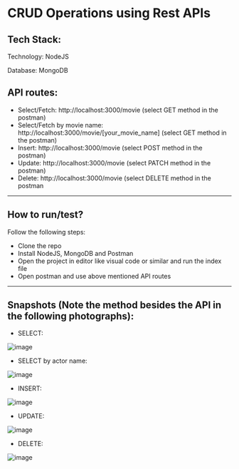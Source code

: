 # CRUD Operations using Rest APIs

## Tech Stack:
Technology: NodeJS

Database: MongoDB

## API routes:
- Select/Fetch: http://localhost:3000/movie (select GET method in the postman)
- Select/Fetch by movie name: http://localhost:3000/movie/[your_movie_name] (select GET method in the postman)
- Insert: http://localhost:3000/movie (select POST method in the postman)
- Update: http://localhost:3000/movie (select PATCH method in the postman)
- Delete: http://localhost:3000/movie (select DELETE method in the postman

--------

## How to run/test?

Follow the following steps:
- Clone the repo
- Install NodeJS, MongoDB and Postman
- Open the project in editor like visual code or similar and run the index file
- Open postman and use above mentioned API routes

--------

## Snapshots (Note the method besides the API in the following photographs):

- SELECT:

![image](https://user-images.githubusercontent.com/60025677/153027295-71b202ac-8f5b-4e93-988a-4ff6d3d77023.png)


- SELECT by actor name:

![image](https://user-images.githubusercontent.com/60025677/153029690-a222769a-a070-47a1-9e90-9e6f6668fb05.png)

- INSERT:

![image](https://user-images.githubusercontent.com/60025677/153027069-c836de1c-9a55-4a82-b094-56909eeca24f.png)


- UPDATE:

![image](https://user-images.githubusercontent.com/60025677/153027641-80b2918a-d237-4544-8637-c47f4838f41a.png)

- DELETE:

![image](https://user-images.githubusercontent.com/60025677/153027896-1841778e-3fa1-4095-9d31-ea47c42371c6.png)

